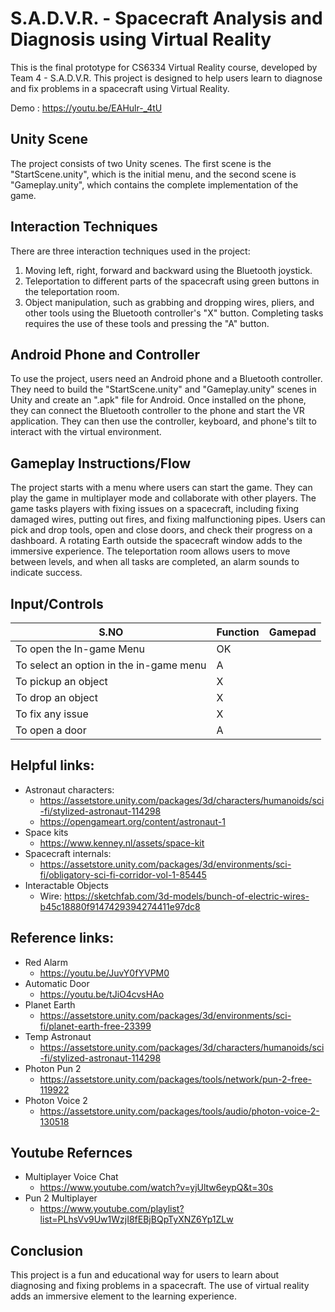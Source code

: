 # S.A.D.V.R. - Spacecraft Analysis and Diagnosis using Virtual Reality

This is the final prototype for CS6334 Virtual Reality course, developed by Team 4 - S.A.D.V.R. This project is designed to help users learn to diagnose and fix problems in a spacecraft using Virtual Reality.

Demo : https://youtu.be/EAHulr-_4tU

## Unity Scene

The project consists of two Unity scenes. The first scene is the "StartScene.unity", which is the initial menu, and the second scene is "Gameplay.unity", which contains the complete implementation of the game.

## Interaction Techniques

There are three interaction techniques used in the project:
1. Moving left, right, forward and backward using the Bluetooth joystick.
2. Teleportation to different parts of the spacecraft using green buttons in the teleportation room.
3. Object manipulation, such as grabbing and dropping wires, pliers, and other tools using the Bluetooth controller's "X" button. Completing tasks requires the use of these tools and pressing the "A" button.

## Android Phone and Controller

To use the project, users need an Android phone and a Bluetooth controller. They need to build the "StartScene.unity" and "Gameplay.unity" scenes in Unity and create an ".apk" file for Android. Once installed on the phone, they can connect the Bluetooth controller to the phone and start the VR application. They can then use the controller, keyboard, and phone's tilt to interact with the virtual environment.

## Gameplay Instructions/Flow

The project starts with a menu where users can start the game. They can play the game in multiplayer mode and collaborate with other players. The game tasks players with fixing issues on a spacecraft, including fixing damaged wires, putting out fires, and fixing malfunctioning pipes. Users can pick and drop tools, open and close doors, and check their progress on a dashboard. A rotating Earth outside the spacecraft window adds to the immersive experience. The teleportation room allows users to move between levels, and when all tasks are completed, an alarm sounds to indicate success.

## Input/Controls
S.NO | Function | Gamepad
------- | ------------- | -----------------------------
To open the In-game Menu | OK
To select an option in the in-game menu | A
To pickup an object | X
To drop an object | X
To fix any issue | X
To open a door | A

## Helpful links:
- Astronaut characters:
  - https://assetstore.unity.com/packages/3d/characters/humanoids/sci-fi/stylized-astronaut-114298
  - https://opengameart.org/content/astronaut-1
- Space kits
  - https://www.kenney.nl/assets/space-kit
- Spacecraft internals:
  - https://assetstore.unity.com/packages/3d/environments/sci-fi/obligatory-sci-fi-corridor-vol-1-85445
- Interactable Objects
  - Wire: https://sketchfab.com/3d-models/bunch-of-electric-wires-b45c18880f9147429394274411e97dc8


## Reference links:
- Red Alarm
  - https://youtu.be/JuvY0fYVPM0
- Automatic Door
  - https://youtu.be/tJiO4cvsHAo
- Planet Earth
  - https://assetstore.unity.com/packages/3d/environments/sci-fi/planet-earth-free-23399
- Temp Astronaut
  - https://assetstore.unity.com/packages/3d/characters/humanoids/sci-fi/stylized-astronaut-114298
- Photon Pun 2
  - https://assetstore.unity.com/packages/tools/network/pun-2-free-119922
- Photon Voice 2
  - https://assetstore.unity.com/packages/tools/audio/photon-voice-2-130518

## Youtube Refernces
- Multiplayer Voice Chat
  - https://www.youtube.com/watch?v=yjUltw6eypQ&t=30s
- Pun 2 Multiplayer
  - https://www.youtube.com/playlist?list=PLhsVv9Uw1WzjI8fEBjBQpTyXNZ6Yp1ZLw

## Conclusion

This project is a fun and educational way for users to learn about diagnosing and fixing problems in a spacecraft. The use of virtual reality adds an immersive element to the learning experience.
